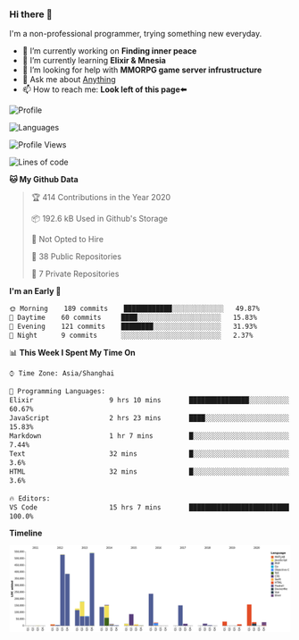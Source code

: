### Hi there 👋

I'm a non-professional programmer, trying something new everyday.

<!--
**dyzdyz010/dyzdyz010** is a ✨ _special_ ✨ repository because its `README.md` (this file) appears on your GitHub profile.
-->

- 🔭 I’m currently working on **Finding inner peace**
- 🌱 I’m currently learning **Elixir & Mnesia**
- 🤔 I’m looking for help with **MMORPG game server infrustructure**
- 💬 Ask me about [Anything](https://github.com/dyzdyz010/dyzdyz010/issues)
- 📫 How to reach me: **Look left of this page⬅️**

<!-- - 👯 I’m looking to collaborate on
- 😄 Pronouns: ...
- ⚡ Fun fact: ...
 -->
 
![Profile](https://github-readme-stats.vercel.app/api?username=dyzdyz010&count_private=true&show_icons=true&theme=dracula&include_all_commits=true)

![Languages](https://github-readme-stats.vercel.app/api/top-langs/?username=dyzdyz010&theme=dracula&hide=html,jupyter+notebook&count_private=true&show_icons=true)

<!--START_SECTION:waka-->
![Profile Views](http://img.shields.io/badge/Profile%20Views-7-blue)

![Lines of code](https://img.shields.io/badge/From%20Hello%20World%20I%27ve%20Written-290490%20lines%20of%20code-blue)

**🐱 My Github Data** 

> 🏆 414 Contributions in the Year 2020
 > 
> 📦 192.6 kB Used in Github's Storage 
 > 
> 🚫 Not Opted to Hire
 > 
> 📜 38 Public Repositories 
 > 
> 🔑 7 Private Repositories  

**I'm an Early 🐤** 

```text
🌞 Morning    189 commits    ████████████░░░░░░░░░░░░░   49.87% 
🌆 Daytime    60 commits     ████░░░░░░░░░░░░░░░░░░░░░   15.83% 
🌃 Evening    121 commits    ████████░░░░░░░░░░░░░░░░░   31.93% 
🌙 Night      9 commits      ░░░░░░░░░░░░░░░░░░░░░░░░░   2.37%

```


📊 **This Week I Spent My Time On** 

```text
⌚︎ Time Zone: Asia/Shanghai

💬 Programming Languages: 
Elixir                   9 hrs 10 mins       ███████████████░░░░░░░░░░   60.67% 
JavaScript               2 hrs 23 mins       ████░░░░░░░░░░░░░░░░░░░░░   15.83% 
Markdown                 1 hr 7 mins         █░░░░░░░░░░░░░░░░░░░░░░░░   7.44% 
Text                     32 mins             █░░░░░░░░░░░░░░░░░░░░░░░░   3.6% 
HTML                     32 mins             █░░░░░░░░░░░░░░░░░░░░░░░░   3.6%

🔥 Editors: 
VS Code                  15 hrs 7 mins       █████████████████████████   100.0%

```

**Timeline**

![Chart not found](https://raw.githubusercontent.com/dyzdyz010/dyzdyz010/master/charts/bar_graph.png) 


<!--END_SECTION:waka-->
